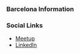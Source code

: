 ### Barcelona Information

### Social Links
* [Meetup](https://www.meetup.com/owasp-barcelona-chapter/)
* [LinkedIn](https://www.linkedin.com/company/owasp-barcelona-2/)
